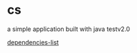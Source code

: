 # cs
a simple application built with java
testv2.0

[dependencies-list](https://repo.maven.apache.org/maven2)
